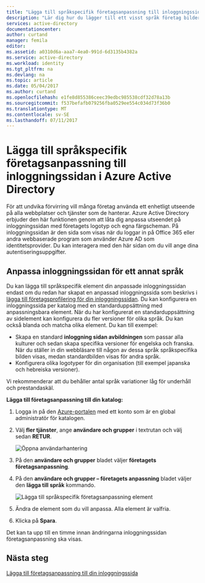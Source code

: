 ```yaml
---
title: "Lägga till språkspecifik företagsanpassning till inloggningssidan i Azure Active Directory | Microsoft Docs"
description: "Lär dig hur du lägger till ett visst språk företag bilder och text till en Azure-inloggningssida"
services: active-directory
documentationcenter: 
author: curtand
manager: femila
editor: 
ms.assetid: a0310d6a-aaa7-4ea0-991d-6d3135b4382a
ms.service: active-directory
ms.workload: identity
ms.tgt_pltfrm: na
ms.devlang: na
ms.topic: article
ms.date: 05/04/2017
ms.author: curtand
ms.openlocfilehash: e1fe8d855386ceec39edbc985538cdf32d78a13b
ms.sourcegitcommit: f537befafb079256fba0529ee554c034d73f36b0
ms.translationtype: MT
ms.contentlocale: sv-SE
ms.lasthandoff: 07/11/2017
---
```

# <a name="add-language-specific-company-branding-to-your-sign-in-page-in-the-azure-active-directory"></a>Lägga till språkspecifik företagsanpassning till inloggningssidan i Azure Active Directory
För att undvika förvirring vill många företag använda ett enhetligt utseende på alla webbplatser och tjänster som de hanterar. Azure Active Directory erbjuder den här funktionen genom att låta dig anpassa utseendet på inloggningssidan med företagets logotyp och egna färgscheman. På inloggningssidan är den sida som visas när du loggar in på Office 365 eller andra webbaserade program som använder Azure AD som identitetsprovider. Du kan interagera med den här sidan om du vill ange dina autentiseringsuppgifter.

## <a name="customizing-the-sign-in-page-for-another-language"></a>Anpassa inloggningssidan för ett annat språk
Du kan lägga till språkspecifik element din anpassade inloggningssidan endast om du redan har skapat en anpassad inloggningssida som beskrivs i [lägga till företagsprofilering för din inloggningssidan](active-directory-branding-custom-signon-azure-portal.md). Du kan konfigurera en inloggningssida per katalog med en standarduppsättning med anpassningsbara element. När du har konfigurerat en standarduppsättning av sidelement kan konfigurera du fler versioner för olika språk. Du kan också blanda och matcha olika element. Du kan till exempel:

* Skapa en standard **inloggning sidan avbildningen** som passar alla kulturer och sedan skapa specifika versioner för engelska och franska. När du ställer in din webbläsare till någon av dessa språk språkspecifika bilden visas, medan standardbilden visas för andra språk.
* Konfigurera olika logotyper för din organisation (till exempel japanska och hebreiska versioner).

Vi rekommenderar att du behåller antal språk variationer låg för underhåll och prestandaskäl.

**Lägga till företagsanpassning till din katalog:**

1. Logga in på den [Azure-portalen](https://portal.azure.com) med ett konto som är en global administratör för katalogen.
2. Välj **fler tjänster**, ange **användare och grupper** i textrutan och välj sedan **RETUR**.

   ![Öppna användarhantering](./media/active-directory-branding-localize-azure-portal/user-management.png)
3. På den **användare och grupper** bladet väljer **företagets företagsanpassning**.
4. På den **användare och grupper – företagets anpassning** bladet väljer den **lägga till språk** kommando.

    ![Lägga till språkspecifik företagsanpassning element](./media/active-directory-branding-localize-azure-portal/add-language.png)
5. Ändra de element som du vill anpassa. Alla element är valfria.
6. Klicka på **Spara**.

Det kan ta upp till en timme innan ändringarna inloggningssidan företagsanpassning ska visas.

## <a name="next-steps"></a>Nästa steg
[Lägga till företagsanpassning till din inloggningssida](active-directory-branding-custom-signon-azure-portal.md)

